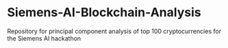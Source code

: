 # Siemens-AI-Blockchain-Analysis
Repository for principal component analysis of top 100 cryptocurrencies for the Siemens AI hackathon
